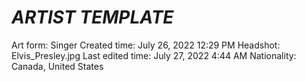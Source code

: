 # *ARTIST TEMPLATE*

Art form: Singer
Created time: July 26, 2022 12:29 PM
Headshot: Elvis_Presley.jpg
Last edited time: July 27, 2022 4:44 AM
Nationality: Canada, United States
